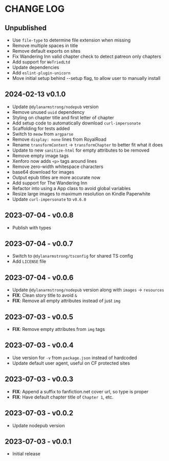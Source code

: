 # CHANGE LOG
## Unpublished
- Use `file-type` to determine file extension when missing
- Remove multiple spaces in title
- Remove default exports on sites
- Fix Wandering Inn valid chapter check to detect patreon only chapters
- Add support for `WeTriedLtd`
- Update dependencies
- Add `eslint-plugin-unicorn`
- Move initial setup behind --setup flag, to allow user to manually install

## 2024-02-13 v0.1.0
- Update `@dylanarmstrong/nodepub` version
- Remove unused `uuid` dependency
- Styling on chapter title and first letter of chapter
- Add setup code to automatically download `curl-impersonate`
- Scaffolding for tests added
- Switch to `meow` from `argparse`
- Remove `display: none` lines from RoyalRoad
- Rename `transformContent` -> `transformChapter` to better fit what it does
- Update to new `sanitize-html` for empty attributes to be removed
- Remove empty image tags
- Xenforo now adds `<p>` tags around lines
- Remove zero-width whitespace characters
- base64 download for images
- Output epub titles are more accurate now
- Add support for The Wandering Inn
- Refactor into using a App class to avoid global variables
- Resize large images to maximum resolution on Kindle Paperwhite
- Update `curl-impersonate` to `v0.6.0`

## 2023-07-04 - v0.0.8
- Publish with types

## 2023-07-04 - v0.0.7
- Switch to `@dylanarmstrong/tsconfig` for shared TS config
- Add `LICENSE` file

## 2023-07-04 - v0.0.6
- Update `@dylanarmstrong/nodepub` version along with `images` -> `resources`
- **FIX**: Clean story title to avoid `&`
- **FIX**: Remove all empty attributes instead of just `img`

## 2023-07-03 - v0.0.5
- **FIX**: Remove empty attributes from `img` tags

## 2023-07-03 - v0.0.4
- Use version for `-v` from `package.json` instead of hardcoded
- Update default user agent, useful on CF protected sites

## 2023-07-03 - v0.0.3
- **FIX**: Append a suffix to fanfiction.net cover url, so type is proper
- **FIX**: Have default chapter title of `Chapter 1`, etc.

## 2023-07-03 - v0.0.2
- Update nodepub version

## 2023-07-03 - v0.0.1
- Initial release
